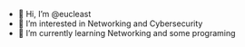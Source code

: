 - 👋 Hi, I’m @eucleast
- 👀 I’m interested in Networking and Cybersecurity
- 🌱 I’m currently learning Networking and some programing
<!---
eucleast/eucleast is a ✨ special ✨ repository because its `README.md` (this file) appears on your GitHub profile.
You can click the Preview link to take a look at your changes.
--->
